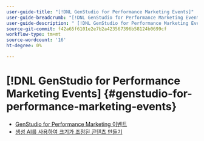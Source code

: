 ```yaml
---
user-guide-title: "[!DNL GenStudio for Performance Marketing Events]"
user-guide-breadcrumb: "[!DNL GenStudio for Performance Marketing Events]"
user-guide-description: " [!DNL GenStudio for Performance Marketing Events]에 대한 이벤트 녹음/녹화 컬렉션"
source-git-commit: f42a65f6101e2e7b2a423567396b58124b0699cf
workflow-type: tm+mt
source-wordcount: '16'
ht-degree: 0%

---
```



# [!DNL GenStudio for Performance Marketing Events] {#genstudio-for-performance-marketing-events}

+ [GenStudio for Performance Marketing 이벤트](overview.md)
+ [생성 AI를 사용하여 크기가 조정된 콘텐츠 만들기](./adobe-marketing-gen-ai.md)